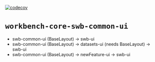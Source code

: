 [![codecov](https://app.codecov.io/github/aws-solutions/solution-spark-on-aws/tree/codecov/branch/codecov/graph/badge.svg?flag=workbench-core-swb-common-ui)](https://app.codecov.io/github/aws-solutions/solution-spark-on-aws/tree/codecov)

# `workbench-core-swb-common-ui`


- swb-common-ui (BaseLayout) -> swb-ui
- swb-common-ui (BaseLayout) -> datasets-ui (needs BaseLayout) -> swb-ui
- swb-common-ui (BaseLayout) -> newFeature-ui -> swb-ui